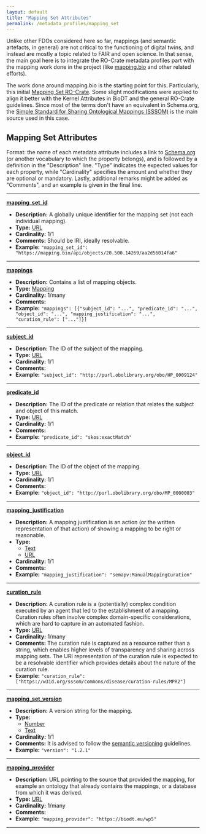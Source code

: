 ```yaml
---
layout: default
title: "Mapping Set Attributes"
permalink: /metadata_profiles/mapping_set
---
```


Unlike other FDOs considered here so far, mappings (and semantic artefacts, in general) are not critical to the functioning of digital twins, and instead are mostly a topic related to FAIR and open science. In that sense, the main goal here is to integrate the RO-Crate metadata profiles part with the mapping work done in the project (like [mapping.bio](https://mapping.bio/) and other related efforts).

The work done around mapping.bio is the starting point for this. Particularly, this initial [Mapping Set RO-Crate](https://mapping.bio/api/call?objectId=20.500.14269/aa2d56014fa6&method=getAsROCrate). Some slight modifications were applied to align it better with the Kernel Attributes in BioDT and the general RO-Crate guidelines. Since most of the terms don't have an equivalent in Schema.org, the [Simple Standard for Sharing Ontological Mappings (SSSOM)](https://mapping-commons.github.io/sssom/) is the main source used in this case.

## Mapping Set Attributes

Format: the name of each metadata attribute includes a link to [Schema.org](https://schema.org/) (or another vocabulary to which the property belongs), and is followed by a definition in the "Description" line. "Type" indicates the expected values for each property, while "Cardinality" specifies the amount and whether they are optional or mandatory. Lastly, additional remarks might be added as "Comments", and an example is given in the final line.

---

**[mapping_set_id](https://w3id.org/sssom/mapping_set_id)**

-   **Description:** A globally unique identifier for the mapping set (not each individual mapping).
-   **Type:** [URL](https://schema.org/URL)
-   **Cardinality:** 1/1
-   **Comments:** Should be IRI, ideally resolvable.
-   **Example:** `"mapping_set_id": "https://mapping.bio/api/objects/20.500.14269/aa2d56014fa6"`

---

**[mappings](https://w3id.org/sssom/mappings)**

-   **Description:** Contains a list of mapping objects.
-   **Type:** [Mapping](https://w3id.org/sssom/Mapping)
-   **Cardinality:** 1/many
-   **Comments:**
-   **Example:** `"mappings": [{"subject_id": "...", "predicate_id": "...", "object_id": "...", "mapping_justification": "...", "curation_rule": ["..."]}]`

---

**[subject_id](https://w3id.org/sssom/subject_id)**

-   **Description:** The ID of the subject of the mapping.
-   **Type:** [URL](https://schema.org/URL)
-   **Cardinality:** 1/1
-   **Comments:**
-   **Example:** `"subject_id": "http://purl.obolibrary.org/obo/HP_0009124"`

---

**[predicate_id](https://w3id.org/sssom/predicate_id)**

-   **Description:** The ID of the predicate or relation that relates the subject and object of this match.
-   **Type:** [URL](https://schema.org/URL)
-   **Cardinality:** 1/1
-   **Comments:**
-   **Example:** `"predicate_id": "skos:exactMatch"`

---

**[object_id](https://w3id.org/sssom/object_id)**

-   **Description:** The ID of the object of the mapping.
-   **Type:** [URL](https://schema.org/URL)
-   **Cardinality:** 1/1
-   **Comments:**
-   **Example:** `"object_id": "http://purl.obolibrary.org/obo/MP_0000003"`

---

**[mapping_justification](https://w3id.org/sssom/mapping_justification)**

-   **Description:** A mapping justification is an action (or the written representation of that action) of showing a mapping to be right or reasonable.
-   **Type:**
    -   [Text](https://schema.org/Text)
    -   [URL](https://schema.org/URL)
-   **Cardinality:** 1/1
-   **Comments:**
-   **Example:** `"mapping_justification": "semapv:ManualMappingCuration"`

---

**[curation_rule](https://w3id.org/sssom/curation_rule)**

-   **Description:** A curation rule is a (potentially) complex condition executed by an agent that led to the establishment of a mapping. Curation rules often involve complex domain-specific considerations, which are hard to capture in an automated fashion.
-   **Type:** [URL](https://schema.org/URL)
-   **Cardinality:** 1/many
-   **Comments:** The curation rule is captured as a resource rather than a string, which enables higher levels of transparency and sharing across mapping sets. The URI representation of the curation rule is expected to be a resolvable identifier which provides details about the nature of the curation rule.
-   **Example:** `"curation_rule": ["https://w3id.org/sssom/commons/disease/curation-rules/MPR2"]`

---

**[mapping_set_version](https://w3id.org/sssom/mapping_set_version)**

-   **Description:** A version string for the mapping.
-   **Type:**
    -   [Number](http://schema.org/Number)
    -   [Text](http://schema.org/Text)
-   **Cardinality:** 1/1
-   **Comments:** It is advised to follow the [semantic versioning](https://semver.org/) guidelines.
-   **Example:** `"version": "1.2.1"`

---

**[mapping_provider](https://w3id.org/sssom/mapping_provider)**

-   **Description:** URL pointing to the source that provided the mapping, for example an ontology that already contains the mappings, or a database from which it was derived.
-   **Type:** [URL](https://schema.org/URL)
-   **Cardinality:** 1/many
-   **Comments:**
-   **Example:** `"mapping_provider": "https://biodt.eu/wp5"`

---
